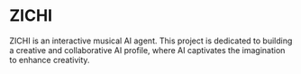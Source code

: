 # ZICHI
ZICHI is an interactive musical AI agent. This project is dedicated to building a creative and collaborative AI profile, where AI captivates the imagination to enhance creativity.
